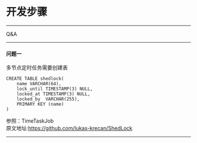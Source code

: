 #  开发步骤  

---


Q&A 

---

#### 问题一
多节点定时任务需要创建表
```
CREATE TABLE shedlock(
    name VARCHAR(64), 
    lock_until TIMESTAMP(3) NULL, 
    locked_at TIMESTAMP(3) NULL, 
    locked_by  VARCHAR(255), 
    PRIMARY KEY (name)
) 
```

参照：TimeTaskJob  
原文地址:https://github.com/lukas-krecan/ShedLock


---